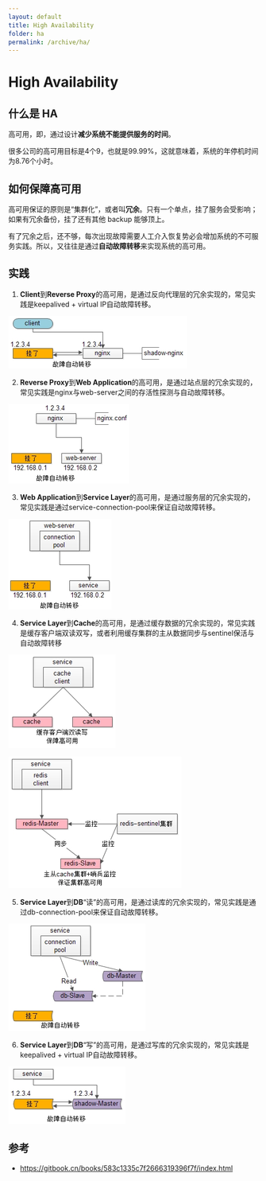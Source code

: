 ```yaml
---
layout: default
title: High Availability
folder: ha
permalink: /archive/ha/
---
```


# High Availability

## 什么是 HA

高可用，即，通过设计**减少系统不能提供服务的时间**。

很多公司的高可用目标是4个9，也就是99.99%，这就意味着，系统的年停机时间为8.76个小时。

## 如何保障高可用

高可用保证的原则是“集群化”，或者叫**冗余**。只有一个单点，挂了服务会受影响；如果有冗余备份，挂了还有其他 backup 能够顶上。

有了冗余之后，还不够，每次出现故障需要人工介入恢复势必会增加系统的不可服务实践。所以，又往往是通过**自动故障转移**来实现系统的高可用。

## 实践

1. **Client**到**Reverse Proxy**的高可用，是通过反向代理层的冗余实现的，常见实践是keepalived + virtual IP自动故障转移。

![ha_1](img/ha_1.png)

2. **Reverse Proxy**到**Web Application**的高可用，是通过站点层的冗余实现的，常见实践是nginx与web-server之间的存活性探测与自动故障转移。

![ha_2](img/ha_2.png)

3. **Web Application**到**Service Layer**的高可用，是通过服务层的冗余实现的，常见实践是通过service-connection-pool来保证自动故障转移。

![ha_3](img/ha_3.png)

4. **Service Layer**到**Cache**的高可用，是通过缓存数据的冗余实现的，常见实践是缓存客户端双读双写，或者利用缓存集群的主从数据同步与sentinel保活与自动故障转移

![ha_4_1](img/ha_4_1.png)

![ha_4_2](img/ha_4_2.png)

5. **Service Layer**到**DB**“读”的高可用，是通过读库的冗余实现的，常见实践是通过db-connection-pool来保证自动故障转移。

![ha_5](img/ha_5.png)

6. **Service Layer**到**DB**“写”的高可用，是通过写库的冗余实现的，常见实践是keepalived + virtual IP自动故障转移。

![ha_6](img/ha_6.png)

## 参考

- <https://gitbook.cn/books/583c1335c7f2666319396f7f/index.html>

